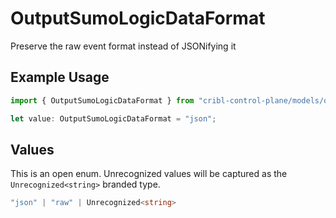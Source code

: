 # OutputSumoLogicDataFormat

Preserve the raw event format instead of JSONifying it

## Example Usage

```typescript
import { OutputSumoLogicDataFormat } from "cribl-control-plane/models/operations";

let value: OutputSumoLogicDataFormat = "json";
```

## Values

This is an open enum. Unrecognized values will be captured as the `Unrecognized<string>` branded type.

```typescript
"json" | "raw" | Unrecognized<string>
```